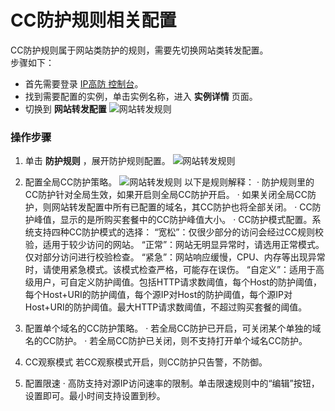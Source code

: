 # CC防护规则相关配置
CC防护规则属于网站类防护的规则，需要先切换网站类转发配置。</BR>
步骤如下：
- 首先需要登录 [IP高防 控制台](https://ip-anti-console.jdcloud.com/instancelist)。
- 找到需要配置的实例，单击实例名称，进入 **实例详情** 页面。
- 切换到 **网站转发配置** 
      ![网站转发规则](https://github.com/jdcloudcom/cn/blob/edit/image/Advanced%20Anti-DDoS/web-rule%2002.png)

### 操作步骤
1. 单击 **防护规则** ，展开防护规则配置。
![网站转发规则](https://github.com/jdcloudcom/cn/blob/edit/image/Advanced%20Anti-DDoS/web-rule%2004.png)

2. 配置全局CC防护策略。
![网站转发规则](https://github.com/jdcloudcom/cn/blob/edit/image/Advanced%20Anti-DDoS/CC%20rules%2001.png)
以下是规则解释：
      · 防护规则里的CC防护针对全局生效，如果开启则全局CC防护开启。
      · 如果关闭全局CC防护，则网站转发配置中所有已配置的域名，其CC防护也将全部关闭。
      · CC防护峰值，显示的是所购买套餐中的CC防护峰值大小。
      · CC防护模式配置。系统支持四种CC防护模式的选择：
           “宽松”：仅很少部分的访问会经过CC规则校验，适用于较少访问的网站。
           “正常”：网站无明显异常时，请选用正常模式。仅对部分访问进行校验检查。
           “紧急”：网站响应缓慢，CPU、内存等出现异常时，请使用紧急模式。该模式检查严格，可能存在误伤。
           “自定义”：适用于高级用户，可自定义防护阈值。包括HTTP请求数阈值，每个Host的防护阈值，每个Host+URI的防护阈值，每个源IP对Host的防护阈值，每个源IP对Host+URI的防护阈值。最大HTTP请求数阈值，不超过购买套餐的阈值。

3. 配置单个域名的CC防护策略。
      · 若全局CC防护已开启，可关闭某个单独的域名的CC防护。
      · 若全局CC防护已关闭，则不支持打开单个域名CC防护。

4. CC观察模式
若CC观察模式开启，则CC防护只告警，不防御。

5. 配置限速
      · 高防支持对源IP访问速率的限制。单击限速规则中的“编辑”按钮，设置即可。最小时间支持设置到秒。
 
